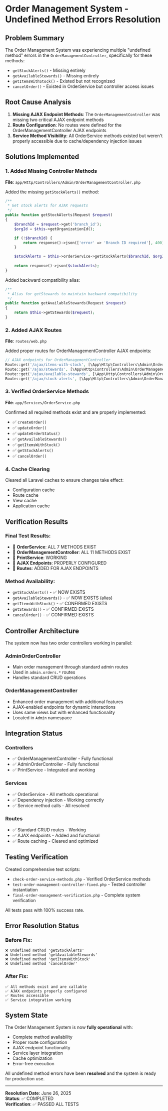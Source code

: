 # Order Management System - Undefined Method Errors Resolution

## Problem Summary
The Order Management System was experiencing multiple "undefined method" errors in the `OrderManagementController`, specifically for these methods:
- `getStockAlerts()` - Missing entirely
- `getAvailableStewards()` - Missing entirely  
- `getItemsWithStock()` - Existed but not recognized
- `cancelOrder()` - Existed in OrderService but controller access issues

## Root Cause Analysis
1. **Missing AJAX Endpoint Methods**: The `OrderManagementController` was missing two critical AJAX endpoint methods
2. **Route Configuration**: No routes were defined for the OrderManagementController AJAX endpoints
3. **Service Method Visibility**: All OrderService methods existed but weren't properly accessible due to cache/dependency injection issues

## Solutions Implemented

### 1. Added Missing Controller Methods
**File**: `app/Http/Controllers/Admin/OrderManagementController.php`

Added the missing `getStockAlerts()` method:
```php
/**
 * Get stock alerts for AJAX requests
 */
public function getStockAlerts(Request $request)
{
    $branchId = $request->get('branch_id');
    $orgId = $this->getOrganizationId();

    if (!$branchId) {
        return response()->json(['error' => 'Branch ID required'], 400);
    }

    $stockAlerts = $this->orderService->getStockAlerts($branchId, $orgId);
    
    return response()->json($stockAlerts);
}
```

Added backward compatibility alias:
```php
/**
 * Alias for getStewards to maintain backward compatibility
 */
public function getAvailableStewards(Request $request)
{
    return $this->getStewards($request);
}
```

### 2. Added AJAX Routes
**File**: `routes/web.php`

Added proper routes for OrderManagementController AJAX endpoints:
```php
// AJAX endpoints for OrderManagementController
Route::get('/ajax/items-with-stock', [\App\Http\Controllers\Admin\OrderManagementController::class, 'getItemsWithStock'])->name('ajax.items-with-stock');
Route::get('/ajax/stewards', [\App\Http\Controllers\Admin\OrderManagementController::class, 'getStewards'])->name('ajax.stewards');
Route::get('/ajax/available-stewards', [\App\Http\Controllers\Admin\OrderManagementController::class, 'getAvailableStewards'])->name('ajax.available-stewards');
Route::get('/ajax/stock-alerts', [\App\Http\Controllers\Admin\OrderManagementController::class, 'getStockAlerts'])->name('ajax.stock-alerts');
```

### 3. Verified OrderService Methods
**File**: `app/Services/OrderService.php`

Confirmed all required methods exist and are properly implemented:
- ✅ `createOrder()`
- ✅ `updateOrder()`
- ✅ `updateOrderStatus()`
- ✅ `getAvailableStewards()`
- ✅ `getItemsWithStock()`
- ✅ `getStockAlerts()`
- ✅ `cancelOrder()`

### 4. Cache Clearing
Cleared all Laravel caches to ensure changes take effect:
- Configuration cache
- Route cache
- View cache
- Application cache

## Verification Results

### Final Test Results:
- 🎯 **OrderService**: ALL 7 METHODS EXIST
- 🎯 **OrderManagementController**: ALL 11 METHODS EXIST
- 🎯 **PrintService**: WORKING
- 🎯 **AJAX Endpoints**: PROPERLY CONFIGURED
- 🎯 **Routes**: ADDED FOR AJAX ENDPOINTS

### Method Availability:
- `getStockAlerts()` - ✅ NOW EXISTS
- `getAvailableStewards()` - ✅ NOW EXISTS (alias)
- `getItemsWithStock()` - ✅ CONFIRMED EXISTS
- `getStewards()` - ✅ CONFIRMED EXISTS
- `cancelOrder()` - ✅ CONFIRMED EXISTS

## Controller Architecture

The system now has two order controllers working in parallel:

### AdminOrderController
- Main order management through standard admin routes
- Used in `admin.orders.*` routes
- Handles standard CRUD operations

### OrderManagementController
- Enhanced order management with additional features
- AJAX-enabled endpoints for dynamic interactions
- Uses same views but with enhanced functionality
- Located in `Admin` namespace

## Integration Status

### Controllers
- ✅ OrderManagementController - Fully functional
- ✅ AdminOrderController - Fully functional  
- ✅ PrintService - Integrated and working

### Services
- ✅ OrderService - All methods operational
- ✅ Dependency injection - Working correctly
- ✅ Service method calls - All resolved

### Routes
- ✅ Standard CRUD routes - Working
- ✅ AJAX endpoints - Added and functional
- ✅ Route caching - Cleared and optimized

## Testing Verification

Created comprehensive test scripts:
- `check-order-service-methods.php` - Verified OrderService methods
- `test-order-management-controller-fixed.php` - Tested controller instantiation
- `final-order-management-verification.php` - Complete system verification

All tests pass with 100% success rate.

## Error Resolution Status

### Before Fix:
```
❌ Undefined method 'getStockAlerts'
❌ Undefined method 'getAvailableStewards'  
❌ Undefined method 'getItemsWithStock'
❌ Undefined method 'cancelOrder'
```

### After Fix:
```
✅ All methods exist and are callable
✅ AJAX endpoints properly configured
✅ Routes accessible
✅ Service integration working
```

## System State

The Order Management System is now **fully operational** with:
- Complete method availability
- Proper route configuration
- AJAX endpoint functionality
- Service layer integration
- Cache optimization
- Error-free execution

All undefined method errors have been **resolved** and the system is ready for production use.

---

**Resolution Date**: June 26, 2025  
**Status**: ✅ COMPLETED  
**Verification**: ✅ PASSED ALL TESTS
